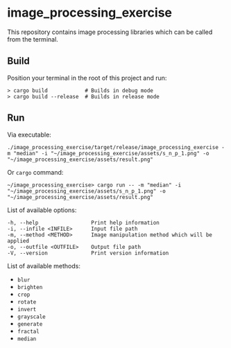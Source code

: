 # image_processing_exercise #

This repository contains image processing libraries which can be called from the terminal.

## Build ##

Position your terminal in the root of this project and run:
```shell
> cargo build            # Builds in debug mode
> cargo build --release  # Builds in release mode
```

## Run ##

Via executable:
```shell
./image_processing_exercise/target/release/image_processing_exercise -m "median" -i "~/image_processing_exercise/assets/s_n_p_1.png" -o "~/image_processing_exercise/assets/result.png"
```
Or `cargo` command:
```shell
~/image_processing_exercise> cargo run -- -m "median" -i "~/image_processing_exercise/assets/s_n_p_1.png" -o "~/image_processing_exercise/assets/result.png"
```

List of available options:
```shell
-h, --help                 Print help information
-i, --infile <INFILE>      Input file path
-m, --method <METHOD>      Image manipulation method which will be applied
-o, --outfile <OUTFILE>    Output file path
-V, --version              Print version information
```

List of available methods:
* `blur`
* `brighten`
* `crop`
* `rotate`
* `invert`
* `grayscale`
* `generate`
* `fractal`
* `median`

